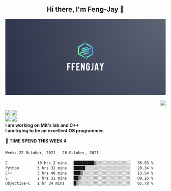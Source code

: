 <h2 align="center"> Hi there, I'm Feng-Jay 👋 </h2>  

![](https://github.com/Feng-Jay/DataStruct/blob/master/Image/1.png)  

<img align="right" src="https://github-readme-stats.vercel.app/api?username=Feng-Jay&show_icons=true&icon_color=CE1D2D&text_color=718096&bg_color=ffffff&hide_title=true" />


&emsp;

![](https://visitor-badge.glitch.me/badge?page_id=Feng-Jay.readme)
![](https://img.shields.io/badge/Concentrate-Cpp-blue)  
![](https://img.shields.io/badge/Rust-primer-orange)
![](https://img.shields.io/badge/Target-OS-9cf)  
**I am working on Mit's lab and C++**  
**I am trying to be an excellent OS programmer.**  


📘 **TIME SPEND THIS WEEK ⬇️**
<!--START_SECTION:waka-->
```text
Week: 22 October, 2021 - 28 October, 2021

C             10 hrs 2 mins   █████████▒░░░░░░░░░░░░░░░   36.93 % 
Python        5 hrs 31 mins   █████░░░░░░░░░░░░░░░░░░░░   20.34 % 
C++           3 hrs 40 mins   ███▒░░░░░░░░░░░░░░░░░░░░░   13.54 % 
S             2 hrs 31 mins   ██▒░░░░░░░░░░░░░░░░░░░░░░   09.26 % 
Objective-C   1 hr 34 mins    █▒░░░░░░░░░░░░░░░░░░░░░░░   05.78 % 
```
<!--END_SECTION:waka-->
